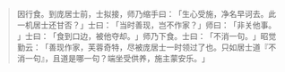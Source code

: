 
> 因行食。到庞居士前，士拟接，师乃缩手曰：​「生心受施，净名早诃去。此一机居士还甘否？​」士曰：​「当时善现，岂不作家？​」师曰：​「非关他事。​」士曰：​「食到口边，被他夺却。​」师乃下食。士曰：​「不消一句。​」昭觉勤云：​「善现作家，芙蓉奇特，尽被庞居士一时领过了也。只如居士道『不消一句』，且道是哪一句？端坐受供养，施主蒙安乐。​」

